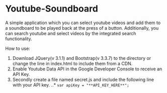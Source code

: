 # Youtube-Soundboard
A simple application which you can select youtube videos and add them to a soundboard to be played back at the press of a button.
Additionally, you can search youtube and select videos by the integrated search functionality.

How to use:
1. Download JQuery(v 3.1.1) and Bootstrap(v 3.3.7) to the directory or change the line in index.html to include them from a CDN.
2. Enable Youtube Data API in the Google Developer Console to receive an API Key.
3. Secondly create a file named secret.js and include the following line with your API key.
..* `var apiKey = "**API_KEY_HERE**";`
